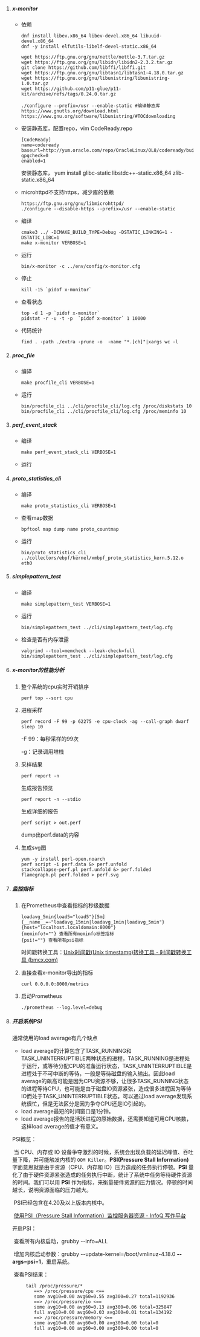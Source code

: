 1. ##### x-monitor

   - 依赖

     ```
     dnf install libev.x86_64 libev-devel.x86_64 libuuid-devel.x86_64
     dnf -y install elfutils-libelf-devel-static.x86_64
     
     wget https://ftp.gnu.org/gnu/nettle/nettle-3.7.tar.gz
     wget https://ftp.gnu.org/gnu/libidn/libidn2-2.3.2.tar.gz
     git clone https://github.com/libffi/libffi.git
     wget https://ftp.gnu.org/gnu/libtasn1/libtasn1-4.18.0.tar.gz
     wget https://ftp.gnu.org/gnu/libunistring/libunistring-1.0.tar.gz
     wget https://github.com/p11-glue/p11-kit/archive/refs/tags/0.24.0.tar.gz
     
     ./configure --prefix=/usr --enable-static #编译静态库
     https://www.gnutls.org/download.html
     https://www.gnu.org/software/libunistring/#TOCdownloading
     ```

   - 安装静态库，配置repo，vim CodeReady.repo

     ```
     [CodeReady]
     name=codeready
     baseurl=http://yum.oracle.com/repo/OracleLinux/OL8/codeready/builder/x86_64
     gpgcheck=0
     enabled=1
     ```

     安装静态库， yum install glibc-static libstdc++-static.x86_64 zlib-static.x86_64

   - microhttpd不支持https，减少库的依赖

     ```
     https://ftp.gnu.org/gnu/libmicrohttpd/
     ./configure --disable-https --prefix=/usr --enable-static
     ```

   - 编译

     ```
     cmake3 ../ -DCMAKE_BUILD_TYPE=Debug -DSTATIC_LINKING=1 -DSTATIC_LIBC=1
     make x-monitor VERBOSE=1
     ```
     
   - 运行

     ```
     bin/x-monitor -c ../env/config/x-monitor.cfg
     ```

   - 停止

     ```
     kill -15 `pidof x-monitor`
     ```

   - 查看状态

     ```
     top -d 1 -p `pidof x-monitor`
     pidstat -r -u -t -p  `pidof x-monitor` 1 10000
     ```

   - 代码统计

     ```
     find . -path ./extra -prune -o  -name "*.[ch]"|xargs wc -l
     ```

2. ##### proc_file

   - 编译

     ```
     make procfile_cli VERBOSE=1
     ```

   - 运行

     ```
     bin/procfile_cli ../cli/procfile_cli/log.cfg /proc/diskstats 10
     bin/procfile_cli ../cli/procfile_cli/log.cfg /proc/meminfo 10
     ```

3. ##### perf_event_stack

   - 编译

     ```
     make perf_event_stack_cli VERBOSE=1
     ```

   - 运行

4. ##### proto_statistics_cli

   - 编译

     ```
     make proto_statistics_cli VERBOSE=1
     ```

   - 查看map数据

     ```
     bpftool map dump name proto_countmap
     ```

   - 运行

     ```
     bin/proto_statistics_cli ../collectors/ebpf/kernel/xmbpf_proto_statistics_kern.5.12.o eth0
     ```

5. ##### simplepattern_test

   - 编译

     ```
     make simplepattern_test VERBOSE=1
     ```

   - 运行

     ```
     bin/simplepattern_test ../cli/simplepattern_test/log.cfg
     ```

   - 检查是否有内存泄露

     ```
     valgrind --tool=memcheck --leak-check=full bin/simplepattern_test ../cli/simplepattern_test/log.cfg
     ```

6. ##### x-monitor的性能分析

   1. 整个系统的cpu实时开销排序

      ```none
      perf top --sort cpu
      ```

   2. 进程采样

      ```
      perf record -F 99 -p 62275 -e cpu-clock -ag --call-graph dwarf sleep 10
      ```

      -F 99：每秒采样的99次

      -g：记录调用堆栈

   3. 采样结果

      ```
      perf report -n
      ```

      生成报告预览

      ```
      perf report -n --stdio
      ```

      生成详细的报告

      ```
      perf script > out.perf
      ```

      dump出perf.data的内容

   4. 生成svg图

      ```
      yum -y install perl-open.noarch
      perf script -i perf.data &> perf.unfold
      stackcollapse-perf.pl perf.unfold &> perf.folded
      flamegraph.pl perf.folded > perf.svg
      ```

7. ##### 监控指标

   1. 在Prometheus中查看指标的秒级数据

      ```
      loadavg_5min{load5="load5"}[5m]
      {__name__=~"loadavg_15min|loadavg_1min|loadavg_5min"}
      {host="localhost.localdomain:8000"}
      {meminfo!=""} 查看所有meminfo标签指标
      {psi!=""} 查看所有psi指标
      ```

      时间戳转换工具：[Unix时间戳(Unix timestamp)转换工具 - 时间戳转换工具 (bmcx.com)](https://unixtime.bmcx.com/)

   2. 直接查看x-monitor导出的指标

      ```
      curl 0.0.0.0:8000/metrics
      ```

   3. 启动Prometheus

      ```
      ./prometheus --log.level=debug
      ```

8. ##### 开启系统PSI

   通常使用的load average有几个缺点

   - load average的计算包含了TASK_RUNNING和TASK_UNINTERRUPTIBLE两种状态的进程，TASK_RUNNING是进程处于运行，或等待分配CPU的准备运行状态，TASK_UNINTERRUPTIBLE是进程处于不可中断的等待，一般是等待磁盘的输入输出。因此load average的飙高可能是因为CPU资源不够，让很多TASK_RUNNING状态的进程等待CPU，也可能是由于磁盘IO资源紧张，造成很多进程因为等待IO而处于TASK_UNINTERRUPTIBLE状态。可以通过load average发现系统很忙，但是无法区分是因为争夺CPU还是IO引起的。
   - load average最短的时间窗口是1分钟。
   - load average报告的是活跃进程的原始数据，还需要知道可用CPU核数，这样load average的值才有意义。

   PSI概览：

   ​		当 CPU、内存或 IO 设备争夺激烈的时候，系统会出现负载的延迟峰值、吞吐量下降，并可能触发内核的 `OOM Killer`。**PSI(Pressure Stall Information)** 字面意思就是由于资源（CPU、内存和 IO）压力造成的任务执行停顿。**PSI** 量化了由于硬件资源紧张造成的任务执行中断，统计了系统中任务等待硬件资源的时间。我们可以用 **PSI** 作为指标，来衡量硬件资源的压力情况。停顿的时间越长，说明资源面临的压力越大。

   ​		PSI已经包含在4.20及以上版本内核中。

   ​		[使用PSI（Pressure Stall Information）监控服务器资源 - InfoQ 写作平台](https://xie.infoq.cn/article/931eee27dabb0de906869ba05)

   开启PSI：

   ​		查看所有内核启动，grubby --info=ALL

   ​		增加内核启动参数：grubby --update-kernel=/boot/vmlinuz-4.18.0 **--args=psi=1**，重启系统。

   ​		查看PSI结果：

   ```
   		tail /proc/pressure/*
   ​		==> /proc/pressure/cpu <==
   ​		some avg10=0.00 avg60=0.55 avg300=0.27 total=1192936
   ​		==> /proc/pressure/io <==
   ​		some avg10=0.00 avg60=0.13 avg300=0.06 total=325847
   ​		full avg10=0.00 avg60=0.03 avg300=0.01 total=134192
   ​		==> /proc/pressure/memory <==
   ​		some avg10=0.00 avg60=0.00 avg300=0.00 total=0
   ​		full avg10=0.00 avg60=0.00 avg300=0.00 total=0
   ```

   



